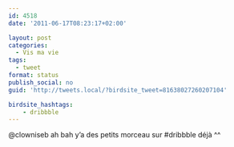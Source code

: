 ```yaml
---
id: 4518
date: '2011-06-17T08:23:17+02:00'

layout: post
categories:
  - Vis ma vie
tags:
  - tweet
format: status
publish_social: no
guid: 'http://tweets.local/?birdsite_tweet=81638027260207104'

birdsite_hashtags:
    - dribbble
---
```


@clowniseb ah bah y’a des petits morceau sur #dribbble déjà ^^